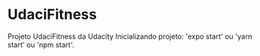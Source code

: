 # UdaciFitness
Projeto UdaciFitness da Udacity
Inicializando projeto: 'expo start' ou 'yarn start' ou 'npm start'.
